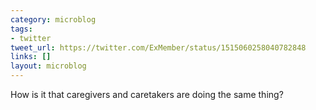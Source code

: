 ```yaml
---
category: microblog
tags:
- twitter
tweet_url: https://twitter.com/ExMember/status/1515060258040782848
links: []
layout: microblog
---
```

How is it that caregivers and caretakers are doing the same thing?
